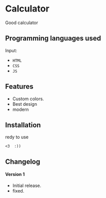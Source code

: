 # Calculator #
Good calculator


## Programming languages used ##
Input:
- `HTML`
- `CSS`
- `JS`


## Features ##
- Custom colors.
- Best design
- modern


## Installation ##
redy to use
```
<3  :))
```


## Changelog ##
#### Version 1 ####
- Initial release.
- fixed.
